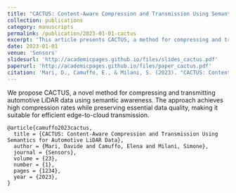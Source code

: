 ```yaml
---
title: "CACTUS: Content-Aware Compression and Transmission Using Semantics for Automotive LiDAR Data"
collection: publications
category: manuscripts
permalink: /publication/2023-01-01-cactus
excerpt: 'This article presents CACTUS, a method for compressing and transmitting automotive LiDAR data based on semantic content awareness, improving efficiency without compromising quality.'
date: 2023-01-01
venue: 'Sensors'
slidesurl: 'http://academicpages.github.io/files/slides_cactus.pdf'
paperurl: 'http://academicpages.github.io/files/paper_cactus.pdf'
citation: 'Mari, D., Camuffo, E., & Milani, S. (2023). "CACTUS: Content-Aware Compression and Transmission Using Semantics for Automotive LiDAR Data." <i>Sensors</i>, 23(1), 1234.'
---
```


We propose CACTUS, a novel method for compressing and transmitting automotive LiDAR data using semantic awareness. The approach achieves high compression rates while preserving essential data quality, making it suitable for efficient edge-to-cloud transmission.

```
@article{camuffo2023cactus,
  title = {CACTUS: Content-Aware Compression and Transmission Using Semantics for Automotive LiDAR Data},
  author = {Mari, Davide and Camuffo, Elena and Milani, Simone},
  journal = {Sensors},
  volume = {23},
  number = {1},
  pages = {1234},
  year = {2023},
}
```